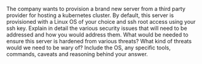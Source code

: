 The company wants to provision a brand new server from a third party provider for hosting a kubernetes cluster. By default, this server is provisioned with a Linux OS of your choice and ssh root access using your ssh key. Explain in detail the various security issues that will need to be addressed and how you would address them. What would be needed to ensure this server is hardened from various threats? What kind of threats would we need to be wary of? Include the OS, any specific tools, commands, caveats and reasoning behind your answer.
